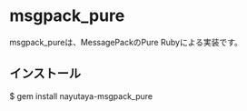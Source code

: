 
# msgpack_pure

msgpack_pureは、MessagePackのPure Rubyによる実装です。

## インストール

  $ gem install nayutaya-msgpack_pure
